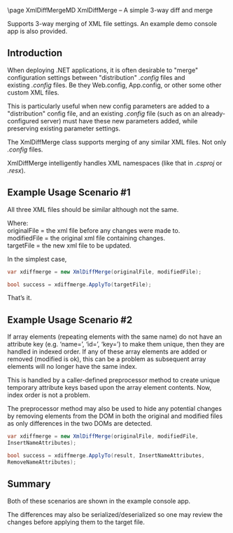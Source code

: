 \page XmlDiffMergeMD XmlDiffMerge – A simple 3-way diff and merge

Supports 3-way merging of XML file settings. An example demo console app is also
provided.

## Introduction

When deploying .NET applications, it is often desirable to "merge" configuration
settings between "distribution" *.config* files and existing *.config* files. Be
they Web.config, App.config, or other some other custom XML files.

This is particularly useful when new config parameters are added to a
"distribution" config file, and an existing *.config* file (such as on an
already-configured server) must have these new parameters added, while
preserving existing parameter settings.

The XmlDiffMerge class supports merging of any similar XML files. Not only
*.config* files.

XmlDiffMerge intelligently handles XML namespaces (like that in *.csproj* or
*.resx*).

## Example Usage Scenario \#1

All three XML files should be similar although not the same.

Where:\
originalFile = the xml file before any changes were made to.\
modifiedFile = the original xml file containing changes.\
targetFile = the new xml file to be updated.

In the simplest case,

```csharp
var xdiffmerge = new XmlDiffMerge(originalFile, modifiedFile);

bool success = xdiffmerge.ApplyTo(targetFile);
```

That’s it.

## Example Usage Scenario \#2

If array elements (repeating elements with the same name) do not have an
attribute key (e.g. ‘name=’, ‘id=’, ‘key=’) to make them unique, then they are
handled in indexed order. If any of these array elements are added or removed
(modified is ok), this can be a problem as subsequent array elements will no
longer have the same index.

This is handled by a caller-defined preprocessor method to create unique
temporary attribute keys based upon the array element contents. Now, index order
is not a problem.

The preprocessor method may also be used to hide any potential changes by
removing elements from the DOM in both the original and modified files as only
differences in the two DOMs are detected.

```csharp
var xdiffmerge = new XmlDiffMerge(originalFile, modifiedFile,
InsertNameAttributes);

bool success = xdiffmerge.ApplyTo(result, InsertNameAttributes,
RemoveNameAttributes);
```

## Summary

Both of these scenarios are shown in the example console app.

The differences may also be serialized/deserialized so one may review the
changes before applying them to the target file.
